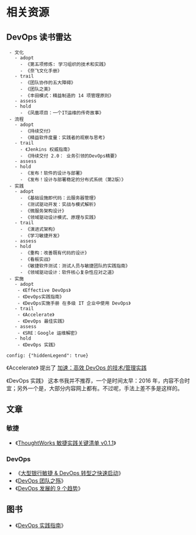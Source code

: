 # 相关资源

## DevOps 读书雷达

```tech-radar
 - 文化
   - adopt
     - 《第五项修炼: 学习组织的技术和实践》
     - 《奈飞文化手册》
   - trail
     - 《团队协作的五大障碍》
     - 《团队之美》
     - 《丰田模式：精益制造的 14 项管理原则》
   - assess
   - hold
     - 《凤凰项目：一个IT运维的传奇故事》
 - 流程
   - adopt
     - 《持续交付》
     - 《精益软件度量：实践者的观察与思考》
   - trail
     - 《Jenkins 权威指南》
     - 《持续交付 2.0： 业务引领的DevOps精要》
   - assess
   - hold
     - 《发布！软件的设计与部署》
     - 《发布！设计与部署稳定的分布式系统（第2版）》
 - 实践
   - adopt
     - 《基础设施即代码：云服务器管理》
     - 《测试驱动开发：实战与模式解析》
     - 《微服务架构设计》
     - 《领域驱动设计模式、原理与实践》
   - trail
     - 《演进式架构》
     - 《学习敏捷开发》
   - assess
   - hold
     - 《重构：改善既有代码的设计》
     - 《看板实战》
     - 《敏捷软件测试：测试人员与敏捷团队的实践指南》
     - 《领域驱动设计：软件核心复杂性应对之道》
 - 实施
   - adopt
    - 《Effective DevOps》
    - 《DevOps实践指南》
    - 《DevOps实施手册 在多级 IT 企业中使用 DevOps》
   - trail
    - 《Accelerate》
    - 《DevOps 最佳实践》
   - assess
    - 《SRE：Google 运维解密》
   - hold
    - 《DevOps 实践》

config: {"hiddenLegend": true}
```

《Accelerate》 提出了 [加速：高效 DevOps 的技术/管理实践](/practise#加速：高效-devops-的技术管理实践)

《DevOps 实践》 这本书我并不推荐，一个是时间太早：2016 年，内容不合时宜；另外一个是，大部分内容网上都有。不过呢，手法上差不多是这样的。

## 文章

### 敏捷

- 《[ThoughtWorks 敏捷实践关键清单 v0.1.1](https://cloud.tencent.com/developer/article/1558754)》

### DevOps

- 《[大型银行敏捷 & DevOps 转型之快速启动](https://insights.thoughtworks.cn/quick-start-agile-devops-transformation/)》
- 《[DevOps 团队之殇](http://insights.thoughtworkers.org/what-does-the-devops-team-has-delivered/)》
- 《[DevOps 发展的 9 个趋势](http://insights.thoughtworkers.org/nine-trends-of-devops/)》

## 图书

- 《[DevOps 实践指南](https://book.douban.com/subject/30186150/)》
